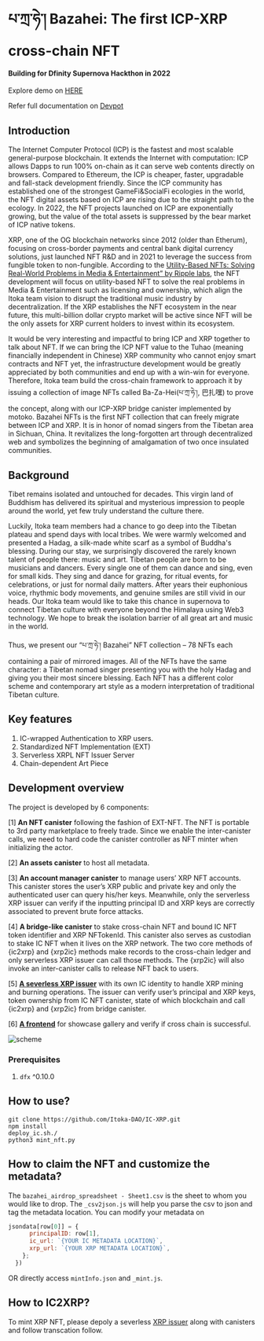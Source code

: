 # པ་ཀྲ་ཧེ་། Bazahei: The first ICP-XRP cross-chain NFT
#### Building for Dfinity Supernova Hackthon in 2022

Explore demo on [HERE](https://aack7-jaaaa-aaaai-acl6a-cai.ic0.app/)

Refer full documentation on [Devpot](https://supernova.devpost.com/) 

## Introduction

The Internet Computer Protocol (ICP) is the fastest and most scalable general-purpose blockchain. It extends the Internet with computation: ICP allows Dapps to run 100% on-chain as it can serve web contents directly on browsers. Compared to Ethereum, the ICP is cheaper, faster, upgradable and fall-stack development friendly. Since the ICP community has established one of the strongest GameFi&SocialFi ecologies in the world, the NFT digital assets based on ICP are rising due to the straight path to the ecology. In 2022, the NFT projects launched on ICP are exponentially growing, but the value of the total assets is suppressed by the bear market of ICP native tokens. 

XRP, one of the OG blockchain networks since 2012 (older than Etherum), focusing on cross-border payments and central bank digital currency solutions, just launched NFT R&D and in 2021 to leverage the success from fungible token to non-fungible. According to the [Utility-Based NFTs: Solving Real-World Problems in Media & Entertainment” by Ripple labs](https://ripple.com/insights/utility-based-nfts-solving-real-world-problems-in-media-entertainment/), the NFT development will focus on utility-based NFT to solve the real problems in Media & Entertainment such as licensing and ownership, which align the Itoka team vision to disrupt the traditional music industry by decentralization.  If the XRP establishes the NFT ecosystem in the near future, this multi-billion dollar crypto market will be active since NFT will be the only assets for XRP current holders to invest within its ecosystem.  
	
It would be very interesting and impactful to bring ICP and XRP together to talk about NFT.  If we can bring the ICP NFT value to the Tuhao (meaning financially independent in Chinese) XRP community who cannot enjoy smart contracts and NFT yet, the infrastructure development would be greatly appreciated by both communities and end up with a win-win for everyone. Therefore, Itoka team build the cross-chain framework to approach it by issuing a collection of image NFTs called Ba-Za-Hei(པ་ཀྲ་ཧེ་།, 巴扎嘿) to prove the concept, along with our ICP-XRP bridge canister implemented by motoko. Bazahei NFTs is the first NFT collection that can freely migrate between ICP and XRP. It is in honor of nomad singers from the Tibetan area in Sichuan, China. It revitalizes the long-forgotten art through decentralized web and symbolizes the beginning of amalgamation of two once insulated communities.

## Background

Tibet remains isolated and untouched for decades. This virgin land of Buddhism has delivered its spiritual and mysterious impression to people around the world, yet few truly understand the culture there. 

Luckily, Itoka team members had a chance to go deep into the Tibetan plateau and spend days with local tribes. We were warmly welcomed and presented a Hadag, a silk-made white scarf as a symbol of Buddha's blessing. During our stay, we surprisingly discovered the rarely known talent of people there: music and art. Tibetan people are born to be musicians and dancers. Every single one of them can dance and sing, even for small kids. They sing and dance for grazing, for ritual events, for celebrations, or just for normal daily matters. After years their euphonious voice, rhythmic body movements, and genuine smiles are still vivid in our heads. Our Itoka team would like to take this chance in supernova to connect Tibetan culture with everyone beyond the Himalaya using Web3 technology. We hope to break the isolation barrier of all great art and music in the world. 

Thus, we present our “པ་ཀྲ་ཧེ་། Bazahei” NFT collection – 78 NFTs each containing a pair of mirrored images. All of the NFTs have the same character: a Tibetan nomad singer presenting you with the holy Hadag and giving you their most sincere blessing. Each NFT has a different color scheme and contemporary art style as a modern interpretation of traditional Tibetan culture. 
## Key features

1. IC-wrapped Authentication to XRP users.
2. Standardized NFT Implementation (EXT)
3. Serverless XRPL NFT Issuer Server
4. Chain-dependent Art Piece 

## Development overview
The project is developed by 6 components: 

[1] **An NFT canister** following the fashion of EXT-NFT. The NFT is portable to 3rd party marketplace to freely trade. Since we enable the inter-canister calls, we need to hard code the canister controller as NFT minter when initializing the actor.  

[2] **An assets canister** to host all metadata. 

[3] **An account manager canister** to manage users’ XRP NFT accounts. This canister stores the user’s XRP public and private key and only the authenticated user can query his/her keys. Meanwhile, only the serverless XRP issuer can verify if the inputting principal ID and XRP keys are correctly associated to prevent brute force attacks. 

[4] **A bridge-like canister** to stake cross-chain NFT and bound IC NFT token identifier and XRP NFTokenId. This canister also serves as custodian to stake IC NFT when it lives on the XRP network. The two core methods of {ic2xrp} and {xrp2ic} methods make records to the cross-chain ledger and only serverless XRP issuer can call those methods. The {xrp2ic} will also invoke an inter-canister calls to release NFT back to users. 

[5] [**A severless XRP issuer**](https://github.com/Itoka-DAO/xrp_server) with its own IC identity to handle XRP mining and burning operations. The issuer can verify user’s principal and XRP keys, token ownership from IC NFT canister, state of which blockchain and call {ic2xrp} and {xrp2ic} from bridge canister.

[6] [**A frontend**](https://github.com/Itoka-DAO/icxrp) for showcase gallery and verify if cross chain is successful. 

![scheme](https://user-images.githubusercontent.com/46518089/174692046-76330399-e401-4817-8472-43c83274d877.png)

### Prerequisites

1. `dfx` ^0.10.0 

## How to use?
 
```shell
git clone https://github.com/Itoka-DAO/IC-XRP.git
npm install
deploy_ic.sh./
python3 mint_nft.py
```
## How to claim the NFT and customize the metadata?

The `bazahei_airdrop_spreadsheet - Sheet1.csv` is the sheet to whom you would like to drop. The `_csv2json.js` will help you parse the csv to json and tag the metadata location. You can modify your metadata on 

```javascript
jsondata[row[0]] = {
      principalID: row[1],
      ic_url: `{YOUR IC METADATA LOCATION}`,
      xrp_url: `{YOUR XRP METADATA LOCATION}`,
    };
  })
```

OR directly access `mintInfo.json` and `_mint.js`.

## How to IC2XRP?

To mint XRP NFT, please depoly a severless [XRP issuer](https://github.com/Itoka-DAO/xrp_server) along with canisters and follow transcation follow. 







